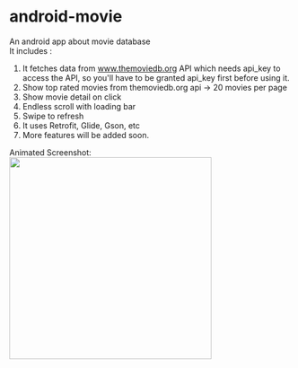 # android-movie
An android app about movie database
<br>
It includes : 
<br>
1. It fetches data from www.themoviedb.org API which needs api_key to access the API, so you'll have to be granted api_key    first before using it.
2. Show top rated movies from themoviedb.org api -> 20 movies per page
3. Show movie detail on click
4. Endless scroll with loading bar
5. Swipe to refresh
6. It uses Retrofit, Glide, Gson, etc
7. More features will be added soon.

Animated Screenshot:
<br>
<img src="https://github.com/Kahfi123/android-movie/blob/master/screenshot/android-movie.gif" width="360">

